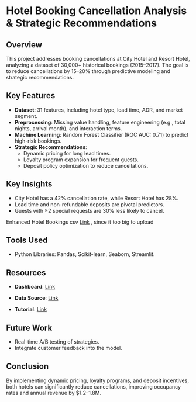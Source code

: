 # Hotel Booking Cancellation Analysis & Strategic Recommendations

## Overview
This project addresses booking cancellations at City Hotel and Resort Hotel, analyzing a dataset of 30,000+ historical bookings (2015–2017). The goal is to reduce cancellations by 15–20% through predictive modeling and strategic recommendations.

## Key Features
- **Dataset**: 31 features, including hotel type, lead time, ADR, and market segment.
- **Preprocessing**: Missing value handling, feature engineering (e.g., total nights, arrival month), and interaction terms.
- **Machine Learning**: Random Forest Classifier (ROC AUC: 0.71) to predict high-risk bookings.
- **Strategic Recommendations**:
  - Dynamic pricing for long lead times.
  - Loyalty program expansion for frequent guests.
  - Deposit policy optimization to reduce cancellations.

## Key Insights
- City Hotel has a 42% cancellation rate, while Resort Hotel has 28%.
- Lead time and non-refundable deposits are pivotal predictors.
- Guests with ≥2 special requests are 30% less likely to cancel.

Enhanced Hotel Bookings csv <a href="https://drive.google.com/file/d/1SRNnbag6_eOmxjUZsDl4yJ7qRsb7mcOe/view?usp=sharing">Link</a>
 , since it too big to upload

## Tools Used
- Python Libraries: Pandas, Scikit-learn, Seaborn, Streamlit.

## Resources

- **Dashboard**: 
  <a href="https://hotel-cancellation-analytics-ifofzraqrfkdr7nfvs9vvc.streamlit.app/" target="_blank">Link</a>

- **Data Source**: 
  <a href="https://www.kaggle.com/datasets/mojtaba142/hotel-booking" target="_blank">Link</a>
  
- **Tutorial**: 
  <a href="https://drive.google.com/file/d/1ASf0hK-KAmSyM-vp4CWVUPQdUSs3j_qu/view?usp=sharing">Link</a>

## Future Work
- Real-time A/B testing of strategies.
- Integrate customer feedback into the model.

## Conclusion
By implementing dynamic pricing, loyalty programs, and deposit incentives, both hotels can significantly reduce cancellations, improving occupancy rates and annual revenue by $1.2–1.8M.

